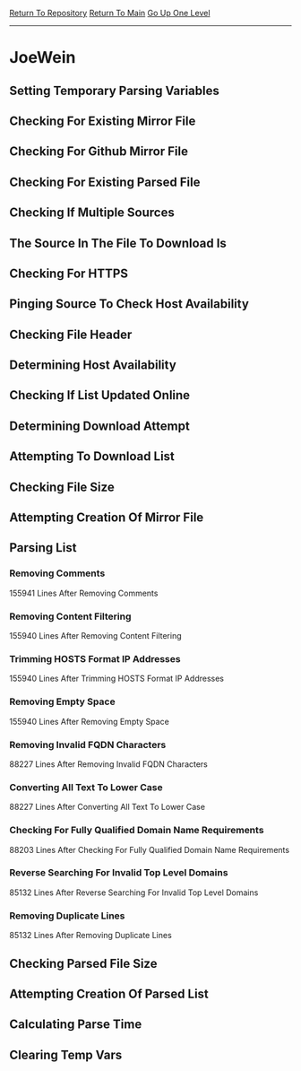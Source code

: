[Return To Repository](https://github.com/deathbybandaid/piholeparser/)
[Return To Main](https://github.com/deathbybandaid/piholeparser/blob/master/RecentRunLogs/Mainlog.md)
[Go Up One Level](https://github.com/deathbybandaid/piholeparser/blob/master/RecentRunLogs/TopLevelScripts/30-Processing-External-Blacklists.md)
____________________________________
# JoeWein
## Setting Temporary Parsing Variables
## Checking For Existing Mirror File
## Checking For Github Mirror File
## Checking For Existing Parsed File
## Checking If Multiple Sources
## The Source In The File To Download Is
## Checking For HTTPS
## Pinging Source To Check Host Availability
## Checking File Header
## Determining Host Availability
## Checking If List Updated Online
## Determining Download Attempt
## Attempting To Download List
## Checking File Size
## Attempting Creation Of Mirror File
## Parsing List
### Removing Comments
155941 Lines After Removing Comments
### Removing Content Filtering
155940 Lines After Removing Content Filtering
### Trimming HOSTS Format IP Addresses
155940 Lines After Trimming HOSTS Format IP Addresses
### Removing Empty Space
155940 Lines After Removing Empty Space
### Removing Invalid FQDN Characters
88227 Lines After Removing Invalid FQDN Characters
### Converting All Text To Lower Case
88227 Lines After Converting All Text To Lower Case
### Checking For Fully Qualified Domain Name Requirements
88203 Lines After Checking For Fully Qualified Domain Name Requirements
### Reverse Searching For Invalid Top Level Domains
85132 Lines After Reverse Searching For Invalid Top Level Domains
### Removing Duplicate Lines
85132 Lines After Removing Duplicate Lines
## Checking Parsed File Size
## Attempting Creation Of Parsed List
## Calculating Parse Time
## Clearing Temp Vars
